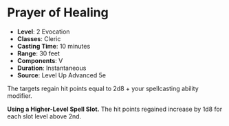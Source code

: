 # Prayer of Healing

- **Level**: 2 Evocation
- **Classes**: Cleric
- **Casting Time**: 10 minutes
- **Range**: 30 feet
- **Components**: V
- **Duration**: Instantaneous
- **Source**: Level Up Advanced 5e

The targets regain hit points equal to 2d8 + your spellcasting ability modifier.

**Using a Higher-Level Spell Slot.** The hit points regained increase by 1d8 for each slot level above 2nd.
